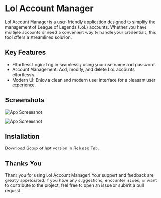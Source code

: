 
# Lol Account Manager

Lol Account Manager is a user-friendly application designed to simplify the management of League of Legends (LoL) accounts. Whether you have multiple accounts or need a convenient way to handle your credentials, this tool offers a streamlined solution.
## Key Features

 - Effortless Login: Log in seamlessly using your username and password.
 - Account Management: Add, modify, and delete LoL accounts effortlessly.
 - Modern UI: Enjoy a clean and modern user interface for a pleasant user experience. 


## Screenshots

![App Screenshot](https://private-user-images.githubusercontent.com/113895445/305724182-9feb7192-dc6f-44ee-ae69-9a0f54924156.png?jwt=eyJhbGciOiJIUzI1NiIsInR5cCI6IkpXVCJ9.eyJpc3MiOiJnaXRodWIuY29tIiwiYXVkIjoicmF3LmdpdGh1YnVzZXJjb250ZW50LmNvbSIsImtleSI6ImtleTUiLCJleHAiOjE3MDkzMzMwMjMsIm5iZiI6MTcwOTMzMjcyMywicGF0aCI6Ii8xMTM4OTU0NDUvMzA1NzI0MTgyLTlmZWI3MTkyLWRjNmYtNDRlZS1hZTY5LTlhMGY1NDkyNDE1Ni5wbmc_WC1BbXotQWxnb3JpdGhtPUFXUzQtSE1BQy1TSEEyNTYmWC1BbXotQ3JlZGVudGlhbD1BS0lBVkNPRFlMU0E1M1BRSzRaQSUyRjIwMjQwMzAxJTJGdXMtZWFzdC0xJTJGczMlMkZhd3M0X3JlcXVlc3QmWC1BbXotRGF0ZT0yMDI0MDMwMVQyMjM4NDNaJlgtQW16LUV4cGlyZXM9MzAwJlgtQW16LVNpZ25hdHVyZT1iNWNhMzBjZTIxZDUwYWIzYTE0YWViOWFkNDQyYjVlNTFmZmFkYzVmOGJjYTAyMjA3YTNhOGU1YjhlMGM5NTdjJlgtQW16LVNpZ25lZEhlYWRlcnM9aG9zdCZhY3Rvcl9pZD0wJmtleV9pZD0wJnJlcG9faWQ9MCJ9.FTwNe3pjmJxHx8KVsvP0ejc6hQWuOViryLAZLL8haN8)

![App Screenshot](https://private-user-images.githubusercontent.com/113895445/305724185-7150cc63-f894-4811-a173-220888d4660d.png?jwt=eyJhbGciOiJIUzI1NiIsInR5cCI6IkpXVCJ9.eyJpc3MiOiJnaXRodWIuY29tIiwiYXVkIjoicmF3LmdpdGh1YnVzZXJjb250ZW50LmNvbSIsImtleSI6ImtleTUiLCJleHAiOjE3MDkzMzMwMjMsIm5iZiI6MTcwOTMzMjcyMywicGF0aCI6Ii8xMTM4OTU0NDUvMzA1NzI0MTg1LTcxNTBjYzYzLWY4OTQtNDgxMS1hMTczLTIyMDg4OGQ0NjYwZC5wbmc_WC1BbXotQWxnb3JpdGhtPUFXUzQtSE1BQy1TSEEyNTYmWC1BbXotQ3JlZGVudGlhbD1BS0lBVkNPRFlMU0E1M1BRSzRaQSUyRjIwMjQwMzAxJTJGdXMtZWFzdC0xJTJGczMlMkZhd3M0X3JlcXVlc3QmWC1BbXotRGF0ZT0yMDI0MDMwMVQyMjM4NDNaJlgtQW16LUV4cGlyZXM9MzAwJlgtQW16LVNpZ25hdHVyZT1hNjEzNzkzOTJhY2E5YWM4MDM0ZTZjYWU0MDQ5ODM1YmFlZjJmY2RiYmRjNDg4NDk5N2Y4ZWU5MmUyYTRhMGI5JlgtQW16LVNpZ25lZEhlYWRlcnM9aG9zdCZhY3Rvcl9pZD0wJmtleV9pZD0wJnJlcG9faWQ9MCJ9.RHqkqtJPIv6iSfTqVAr522Pp8y9Qd094Cpc7pWRClZY)


## Installation

Download Setup of last version in [Release](https://github.com/Marin-Clement/LolAccountManager/releases) Tab.

## Thanks You

Thank you for using Lol Account Manager! Your support and feedback are greatly appreciated. If you have any suggestions, encounter issues, or want to contribute to the project, feel free to open an issue or submit a pull request.
